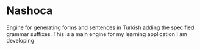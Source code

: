 # Nashoca
Engine for generating forms and sentences in Turkish adding the specified grammar suffixes. This is a main engine for my learning application I am developing
